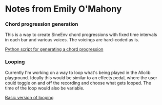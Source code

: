 # Notes from Emily O'Mahony

### Chord progression generation
This is a way to create SineEnv chord progressions with fixed time intervals in each bar and various voices. The voicings are hard-coded as is. 

[Python script for generating a chord progression](src/chords.py)



### Looping
Currently I'm working on a way to loop what's being played in the Allolib playground. Ideally this would be similar to an effects pedal, where the user could toggle on and off the recording and choose what gets looped. The time of the loop would also be variable. 

[Basic version of looping](src/my_sine.cpp)
